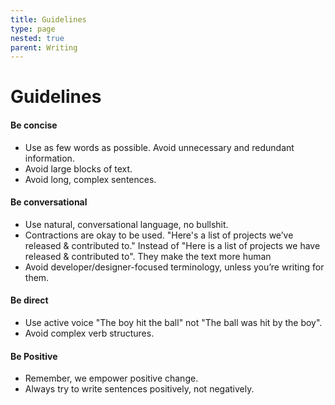 ```yaml
---
title: Guidelines
type: page
nested: true
parent: Writing
---
```


# Guidelines

#### Be concise
- Use as few words as possible. Avoid unnecessary and redundant information.
- Avoid large blocks of text.
- Avoid long, complex sentences.

#### Be conversational
- Use natural, conversational language, no bullshit.
- Contractions are okay to be used. "Here's a list of projects we’ve released & contributed to." Instead of "Here is a list of projects we have released & contributed to". They make the text more human
- Avoid developer/designer-focused terminology, unless you’re writing for them.

#### Be direct
- Use active voice "The boy hit the ball" not "The ball was hit by the boy".
- Avoid complex verb structures.

#### Be Positive
-  Remember, we empower positive change.
- Always try to write sentences positively, not negatively.
